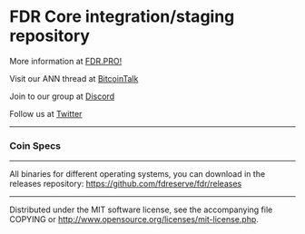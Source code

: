 FDR Core integration/staging repository
======================================
More information at [FDR.PRO!](https://www.fdreserve.com/)

Visit our ANN thread at [BitcoinTalk](https://bitcointalk.org/index.php?topic=4930081)

Join to our group at [Discord](https://discord.gg/SzPexPp)

Follow us at [Twitter](https://twitter.com/FD_Reserve)

***

### Coin Specs



***
All binaries for different operating systems, you can download in the releases repository:
https://github.com/fdreserve/fdr/releases

***
Distributed under the MIT software license, see the accompanying file COPYING or http://www.opensource.org/licenses/mit-license.php.
